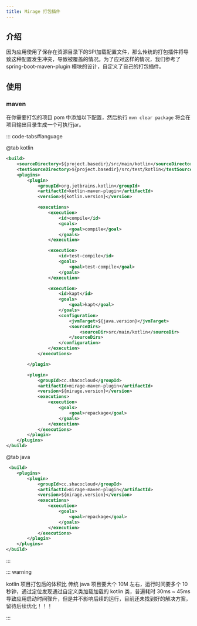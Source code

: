```yaml
---
title: Mirage 打包插件
---
```


## 介绍

因为应用使用了保存在资源目录下的SPI加载配置文件，那么传统的打包插件将导致这种配置发生冲突，导致被覆盖的情况。为了应对这样的情况，我们参考了 spring-boot-maven-plugin 模块的设计，自定义了自己的打包插件。

## 使用

### maven

在你需要打包的项目 pom 中添加以下配置，然后执行 `mvn clear package` 将会在项目输出目录生成一个可执行jar。

::: code-tabs#language

@tab kotlin

```xml
<build>
    <sourceDirectory>${project.basedir}/src/main/kotlin</sourceDirectory>
    <testSourceDirectory>${project.basedir}/src/test/kotlin</testSourceDirectory>
    <plugins>
        <plugin>
            <groupId>org.jetbrains.kotlin</groupId>
            <artifactId>kotlin-maven-plugin</artifactId>
            <version>${kotlin.version}</version>

            <executions>
                <execution>
                    <id>compile</id>
                    <goals>
                        <goal>compile</goal>
                    </goals>
                </execution>

                <execution>
                    <id>test-compile</id>
                    <goals>
                        <goal>test-compile</goal>
                    </goals>
                </execution>

                <execution>
                    <id>kapt</id>
                    <goals>
                        <goal>kapt</goal>
                    </goals>
                    <configuration>
                        <jvmTarget>${java.version}</jvmTarget>
                        <sourceDirs>
                            <sourceDir>src/main/kotlin</sourceDir>
                        </sourceDirs>
                    </configuration>
                </execution>
            </executions>

        </plugin>

        <plugin>
            <groupId>cc.shacocloud</groupId>
            <artifactId>mirage-maven-plugin</artifactId>
            <version>${mirage.version}</version>
            <executions>
                <execution>
                    <goals>
                        <goal>repackage</goal>
                    </goals>
                </execution>
            </executions>
        </plugin>
    </plugins>
</build>
```

@tab java

```xml
 <build>
    <plugins>
        <plugin>
            <groupId>cc.shacocloud</groupId>
            <artifactId>mirage-maven-plugin</artifactId>
            <version>${mirage.version}</version>
            <executions>
                <execution>
                    <goals>
                        <goal>repackage</goal>
                    </goals>
                </execution>
            </executions>
        </plugin>
    </plugins>
</build>
```

:::

::: warning

kotlin 项目打包后的体积比 传统 java 项目要大个 10M 左右，运行时间要多个 10 秒钟，通过定位发现通过自定义类加载加载的 kotlin 类，普遍耗时 30ms ~ 45ms 导致应用启动时间骤升，但是并不影响后续的运行，目前还未找到好的解决方案，留待后续优化！！！

:::
